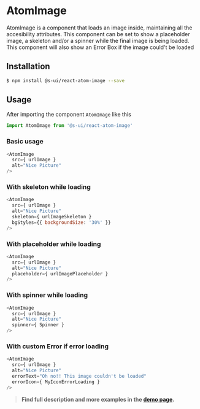 # AtomImage

AtomImage is a component that loads an image inside, maintaining all the accesibility attributes. This component can be set to show a placeholder image, a skeleton and/or a spinner while the final image is being loaded. This component will also show an Error Box if the image could't be loaded


## Installation

```sh
$ npm install @s-ui/react-atom-image --save
```

## Usage

After importing the component `AtomImage` like this

```javascript
import AtomImage from '@s-ui/react-atom-image'
```

### Basic usage

```javascript
<AtomImage 
  src={ urlImage } 
  alt="Nice Picture" 
/>
```

### With skeleton while loading

```javascript
<AtomImage 
  src={ urlImage } 
  alt="Nice Picture" 
  skeleton={ urlImageSkeleton } 
  bgStyles={{ backgroundSize: '30%' }} 
/>
```

### With placeholder while loading

```javascript
<AtomImage 
  src={ urlImage } 
  alt="Nice Picture" 
  placeholder={ urlImagePlaceholder }
/>
```

### With spinner while loading

```javascript
<AtomImage 
  src={ urlImage } 
  alt="Nice Picture" 
  spinner={ Spinner }
/>
```

### With custom Error if error loading

```javascript
<AtomImage 
  src={ urlImage } 
  alt="Nice Picture" 
  errorText="Oh no!! This image couldn't be loaded"
  errorIcon={ MyIconErrorLoading }
/>
```


> **Find full description and more examples in the [demo page](https://sui-components.now.sh/workbench/atom/image/demo).**